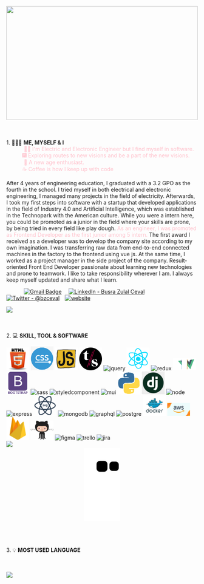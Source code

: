 <img src="https://media.giphy.com/media/L1R1tvI9svkIWwpVYr/giphy.gif" width="100%" height="300"></br>

<br><br>1.  👩🏻‍💻 **ME, MYSELF & I**<br>
&emsp;&emsp;&emsp;<font color="pink"> 🐱‍🏍 I'm Electric and Electronic Engineer but I find myself in software. </font> </br>
&emsp;&emsp;&emsp;<font color="pink">🎆 Exploring routes to new visions and be a part of the new visions. </font>
</br>
&emsp;&emsp;&emsp;<font color="pink"> 🧐 A new age enthusiast. </font>
</br>
&emsp;&emsp;&emsp;<font color="pink">☕ Coffee is how I keep up with code</font> <br>

After 4 years of engineering education, I graduated with a 3.2 GPO as the fourth in the school. I tried myself in both electrical and electronic engineering, I managed many projects in the field of electricity. Afterwards, I took my first steps into software with a startup that developed applications in the field of Industry 4.0 and Artificial Intelligence, which was established in the Technopark with the American culture. While you were a intern here, you could be promoted as a junior in the field where your skills are prone, by being tried in every field like play dough.<font color="pink"> As an engineer, I was promoted as Frontend Developer as the first junior among 5 intern. </font> The first award I received as a developer was to develop the company site according to my own imagination. I was transferring raw data from end-to-end connected machines in the factory to the frontend using vue js. At the same time, I worked as a project manager in the side project of the company. Result-oriented Front End Developer passionate about learning new technologies and prone to teamwork. I like to take responsibility wherever I am. I always keep myself updated and share what I learn. <br>

&emsp;&emsp;&emsp;
[![Gmail Badge](https://img.shields.io/badge/Gmail-D14836?style=for-the-badge&logo=gmail&logoColor=white)](mailto:busraaceval@gmail.com) &emsp;[![LinkedIn - Busra Zulal Ceval](https://img.shields.io/badge/LinkedIn-0077B5?style=for-the-badge&logo=linkedin&logoColor=white)](https://www.linkedin.com/in/busra-zulal-ceval/)&emsp;
[![Twitter - @bzceval](https://img.shields.io/badge/Twitter-1DA1F2?style=for-the-badge&logo=twitter&logoColor=white)](https://twitter.com/bzceval)&emsp;[![website](https://img.shields.io/badge/%20-medium-black?&style=for-the-badge&logoColor=white)](https://medium.com/@busraaceval)&emsp;


<img src="https://raw.githubusercontent.com/andreasbm/readme/master/assets/lines/colored.png">

<br><br>2. 💻 **SKILL, TOOL & SOFTWARE**<br>
<div>
    <img src="https://github.com/prowebdev119/prowebdev119/blob/main/git%20profile%20icons/html_aladdinGene.png" width="60" alt="html" />
    <img src="https://github.com/prowebdev119/prowebdev119/blob/main/git%20profile%20icons/css_aladdinGene.png" width="60" alt="css" />
    <img src="https://github.com/prowebdev119/prowebdev119/blob/main/git%20profile%20icons/javascript_aladdinGene.gif" width="60" alt="javascript" />
    <img src="https://github.com/prowebdev119/prowebdev119/blob/main/git%20profile%20icons/ts_aladdinGene.gif" width="60" alt="typescript" />
    <img src="https://raw.githubusercontent.com/danielcranney/readme-generator/main/public/icons/skills/jquery-colored.svg" width="60" alt="jquery" />
    <img src="https://github.com/prowebdev119/prowebdev119/blob/main/git%20profile%20icons/react_aladdinGene.gif" width="60" alt="react" /> 
    <img src="https://raw.githubusercontent.com/danielcranney/readme-generator/main/public/icons/skills/redux-colored.svg" width="60" alt="redux" />
    <img src="https://github.com/prowebdev119/prowebdev119/blob/main/git%20profile%20icons/vue1_aladdinGene.gif" width="60" alt="vue" />
    <img src="https://github.com/prowebdev119/prowebdev119/blob/main/git%20profile%20icons/bootstrap_aladdinGene.png" width="60" alt="bootstrap" /> 
    <img src="https://raw.githubusercontent.com/danielcranney/readme-generator/main/public/icons/skills/sass-colored.svg" width="60" alt="sass" />
    <img src="https://styled-components.com/logo.png" width="60" alt="styledcomponent" />
    <img src="https://raw.githubusercontent.com/danielcranney/readme-generator/main/public/icons/skills/materialui-colored.svg" width="60" alt="mui" /> 
    <img src="https://github.com/prowebdev119/prowebdev119/blob/main/git%20profile%20icons/python_aladdinGene.gif" width="60" alt="python" />
    <img src="https://github.com/prowebdev119/prowebdev119/blob/main/git%20profile%20icons/django_aladdinGene.png" width="60" alt="django" /> 
    <img src="https://raw.githubusercontent.com/danielcranney/readme-generator/main/public/icons/skills/nodejs-colored.svg" width="60" alt="node" />
    <img src="https://raw.githubusercontent.com/danielcranney/readme-generator/main/public/icons/skills/express-colored.svg" width="60" alt="express" /> 
    <img src="https://github.com/prowebdev119/prowebdev119/blob/main/git%20profile%20icons/svg_aladdinGene.gif" width="60" alt="svg" /> 
    <img src="https://raw.githubusercontent.com/danielcranney/readme-generator/main/public/icons/skills/mongodb-colored.svg" width="60" alt="mongodb" />
    <img src="https://raw.githubusercontent.com/danielcranney/readme-generator/main/public/icons/skills/graphql-colored.svg" width="60" alt="graphql" />
    <img src="https://raw.githubusercontent.com/danielcranney/readme-generator/main/public/icons/skills/postgresql-colored.svg" width="60" alt="postgre" />
    <img src="https://github.com/prowebdev119/prowebdev119/blob/main/git%20profile%20icons/docker_aladdinGene.png" width="60" alt="docker" />
    <img src="https://github.com/prowebdev119/prowebdev119/blob/main/git%20profile%20icons/aws_aladdinGene.gif" width="60" alt="aws" />  
    <img src="https://github.com/prowebdev119/prowebdev119/blob/main/git%20profile%20icons/firebase_aladdinGene.webp" width="60" alt="firebase" />
    <img src="https://github.com/prowebdev119/prowebdev119/blob/main/git%20profile%20icons/git_aladdinGene.gif" width="60" alt="git" />
    <img src="https://raw.githubusercontent.com/danielcranney/readme-generator/main/public/icons/skills/figma-colored.svg" width="60" alt="figma" />
    <img src="https://upload.wikimedia.org/wikipedia/en/thumb/8/8c/Trello_logo.svg/126px-Trello_logo.svg.png?20210216184934" width="100" alt="trello" />
    <img src="https://wac-cdn.atlassian.com/dam/jcr:e348b562-4152-4cdc-8a55-3d297e509cc8/Jira%20Software-blue.svg?cdnVersion=578" width="100" alt="jira" />
</div>

<img src="https://raw.githubusercontent.com/andreasbm/readme/master/assets/lines/colored.png">

<div  align="center"> <img src="https://raw.githubusercontent.com/scriptex/github-contributions-snake/snake/github-contribution-grid-snake.svg" /></div>
<br>

<br><br>3. 💡 **MOST USED LANGUAGE**<br><br>
<img
     src="https://github-readme-stats.vercel.app/api/top-langs/?username=bzceval&theme=blue-green"
     alt=""
     /> <br/>
     
<img src="https://raw.githubusercontent.com/andreasbm/readme/master/assets/lines/colored.png">
